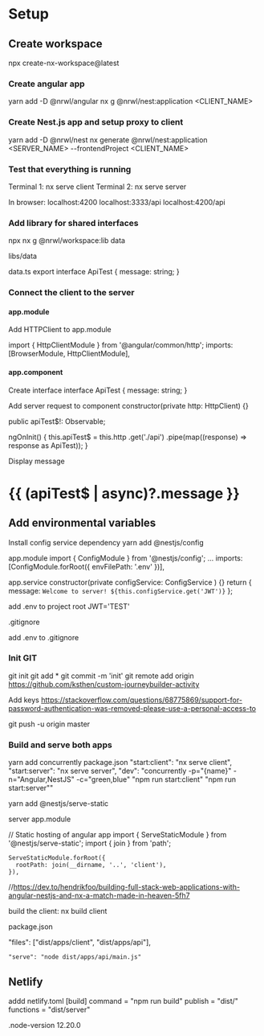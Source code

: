 # Setup

## Create workspace

npx create-nx-workspace@latest <NAME>

### Create angular app

yarn add -D @nrwl/angular
nx g @nrwl/nest:application <CLIENT_NAME>

### Create Nest.js app and setup proxy to client

yarn add -D @nrwl/nest
nx generate @nrwl/nest:application <SERVER_NAME> --frontendProject <CLIENT_NAME>

### Test that everything is running

Terminal 1: nx serve client
Terminal 2: nx serve server

In browser:
localhost:4200
localhost:3333/api
localhost:4200/api

### Add library for shared interfaces

npx nx g @nrwl/workspace:lib data

libs/data

data.ts
export interface ApiTest {
message: string;
}

### Connect the client to the server

#### app.module

Add HTTPClient to app.module

import { HttpClientModule } from '@angular/common/http';
imports: [BrowserModule, HttpClientModule],

#### app.component

Create interface
interface ApiTest {
message: string;
}

Add server request to component
constructor(private http: HttpClient) {}

public apiTest$!: Observable<ApiTest>;

ngOnInit() {
this.apiTest$ = this.http
.get('./api')
.pipe(map((response) => response as ApiTest));
}

Display message

<h1>{{ (apiTest$ | async)?.message }}</h1>

## Add environmental variables

Install config service dependency
yarn add @nestjs/config

app.module
import { ConfigModule } from '@nestjs/config';
...
imports: [ConfigModule.forRoot({ envFilePath: '.env' })],

app.service
constructor(private configService: ConfigService ) {}
return { message: `Welcome to server! ${this.configService.get('JWT')}` };

add .env to project root
JWT='TEST'

.gitignore

add .env to .gitignore

### Init GIT

git init
git add \*
git commit -m 'init'
git remote add origin https://github.com/ksthen/custom-journeybuilder-activity

Add keys
https://stackoverflow.com/questions/68775869/support-for-password-authentication-was-removed-please-use-a-personal-access-to

git push -u origin master

### Build and serve both apps

yarn add concurrently
package.json
"start:client": "nx serve client",
"start:server": "nx serve server",
"dev": "concurrently -p=\"{name}\" -n=\"Angular,NestJS\" -c=\"green,blue\" \"npm run start:client\" \"npm run start:server\""

yarn add @nestjs/serve-static

server app.module

// Static hosting of angular app
import { ServeStaticModule } from '@nestjs/serve-static';
import { join } from 'path';

    ServeStaticModule.forRoot({
      rootPath: join(__dirname, '..', 'client'),
    }),

//https://dev.to/hendrikfoo/building-full-stack-web-applications-with-angular-nestjs-and-nx-a-match-made-in-heaven-5fh7

build the client:
nx build client

package.json

"files": ["dist/apps/client", "dist/apps/api"],

    "serve": "node dist/apps/api/main.js"

## Netlify

addd netlify.toml
[build]
command = "npm run build"
publish = "dist/"
functions = "dist/server"

.node-version
12.20.0

